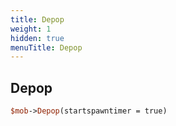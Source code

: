 ```yaml
---
title: Depop
weight: 1
hidden: true
menuTitle: Depop
---
```

## Depop
```perl
$mob->Depop(startspawntimer = true)
```